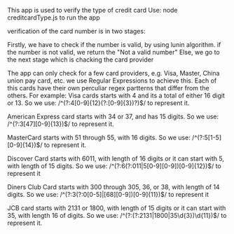 This app is used to verify the type of credit card
Use: node creditcardType.js to run the app

verification of the card number is in two stages:

Firstly, we have to check if the number is valid, by using lunin algorithm.
if the number is not valid, we return the "Not a valid number"
Else, we go to the next stage which is chacking the card provider

The app can only check for a few card providers, e.g. Visa, Master, China union pay card, etc.
we use Regular Expressions to achieve this. Each of this cards have their own perculiar regex partterns that differ from the others.
For example:
Visa cards starts with 4 and its a total of either 16 digit or 13. So we use: /^(?:4[0-9]{12}(?:[0-9]{3})?)$/ to represent it.

American Express card starts with 34 or 37, and has 15 digits. So we use: /^(?:3[47][0-9]{13})$/ to represent it.

MasterCard starts with 51 through 55, with 16 digits. So we use: /^(?:5[1-5][0-9]{14})$/ to represent it.

Discover Card starts with 6011, with length of 16 digits or it can start with 5, with length of 15 digits. So we use: /^(?:6(?:011|5[0-9][0-9])[0-9]{12})$/ to represent it

Diners Club Card starts with 300 through 305, 36, or 38, with length of 14 digits. So we use: /^(?:3(?:0[0-5]|[68][0-9])[0-9]{11})$/ to represent it

JCB card starts with 2131 or 1800, with length of 15 digits or it can start with 35, with length 16 of digits. So we use: /^(?:(?:2131|1800|35\d{3})\d{11})$/ to represent it.
